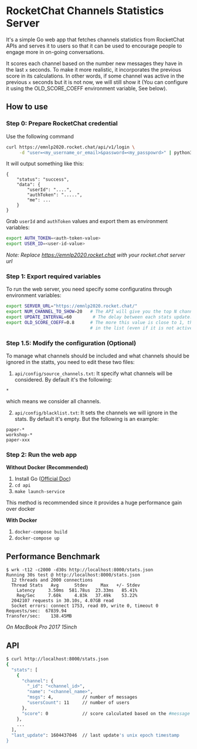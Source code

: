 # RocketChat Channels Statistics Server
It's a simple Go web app that fetches channels statistics from RocketChat APIs and serves it to users so that it can be used to encourage people to engage more in on-going conversations.

It scores each channel based on the number new messages they have in the last `x` seconds. To make it more realistic, it incorporates the previous score in its calculations. In other words, if some channel was active in the previous `x` seconds but it is not now, we will still show it (You can configure it using the OLD_SCORE_COEFF environment variable, See below).

## How to use
### Step 0: Prepare RocketChat credential
Use the following command
```bash
curl https://emnlp2020.rocket.chat/api/v1/login \
     -d "user=<my_username_or_email>&password=<my_passpowrd>" | python3 -m json.tool
```
It will output something like this:
```
{
    "status": "success",
    "data": {
        "userId": "....",
        "authToken": ".....",
        "me": ...
    }
}
```
Grab `userId` and `authToken` values and export them as environment variables:
```bash
export AUTH_TOKEN=<auth-token-value>
export USER_ID=<user-id-value>
```
*Note: Replace https://emnlp2020.rocket.chat with your rocket.chat server url*
### Step 1: Export required variables
To run the web server, you need specify some configuratins through environment variables:
```bash
export SERVER_URL="https://emnlp2020.rocket.chat/"
export NUM_CHANNEL_TO_SHOW=20   # The API will give you the top N channels. You need to specify N here
export UPDATE_INTERVAL=60        # The delay between each stats update. The unit for this variable is seconds
export OLD_SCORE_COEFF=0.8      # The more this value is close to 1, the more active channels remain 
                                # in the list (even if it is not active anymore)
```
### Step 1.5: Modify the configuration (Optional)
To manage what channels should be included and what channels should be ignored in the statts, you need to edit these two files:
1. `api/config/source_channels.txt`: It specify what channels will be considered. By default it's the following:
```text
*
```
which means we consider all channels.

2. `api/config/blacklist.txt`: It sets the channels we will ignore in the stats. By default it's empty. But the following is an example:
```text
paper-*
workshop-*
paper-xxx
```
### Step 2: Run the web app
**Without Docker (Recommended)**
1. Install Go ([Official Doc](https://golang.org/doc/install))
2. `cd api`
3. `make launch-service`

This method is recommended since it provides a huge performance gain over docker

**With Docker**
1. `docker-compose build`
2. `docker-compose up`

## Performance Benchmark
```
$ wrk -t12 -c2000 -d30s http://localhost:8000/stats.json
Running 30s test @ http://localhost:8000/stats.json
  12 threads and 2000 connections
  Thread Stats   Avg      Stdev     Max   +/- Stdev
    Latency     3.50ms  581.78us  23.33ms   85.41%
    Req/Sec     7.60k     4.83k   37.49k    53.22%
  2042107 requests in 30.10s, 4.07GB read
  Socket errors: connect 1753, read 89, write 0, timeout 0
Requests/sec:  67839.94
Transfer/sec:    138.45MB
```
*On MacBook Pro 2017 15inch*

## API
```bash
$ curl http://localhost:8000/stats.json
{
  "stats": [
    {
      "channel": {
        "_id": "<channel_id>",
        "name": "<channel_name>",
        "msgs": 4,           // number of messages
        "usersCount": 11     // number of users
      },
      "score": 0             // score calculated based on the #message difference (float value)
    },
    ...
  ],
  "last_update": 1604437046  // last update's unix epoch timestamp
}
```
